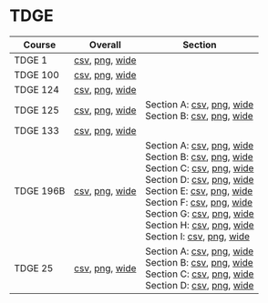 # TDGE

| Course | Overall | Section |
| ------ | ------- | ------- |
| TDGE 1 | [csv](https://github.com/UCSD-Historical-Enrollment-Data/2024Spring/blob/main/overall/TDGE%201.csv), [png](https://raw.githubusercontent.com/UCSD-Historical-Enrollment-Data/2024Spring/main/plot_overall/TDGE%201.png), [wide](https://raw.githubusercontent.com/UCSD-Historical-Enrollment-Data/2024Spring/main/plot_overall_wide/TDGE%201.png) |  |
| TDGE 100 | [csv](https://github.com/UCSD-Historical-Enrollment-Data/2024Spring/blob/main/overall/TDGE%20100.csv), [png](https://raw.githubusercontent.com/UCSD-Historical-Enrollment-Data/2024Spring/main/plot_overall/TDGE%20100.png), [wide](https://raw.githubusercontent.com/UCSD-Historical-Enrollment-Data/2024Spring/main/plot_overall_wide/TDGE%20100.png) |  |
| TDGE 124 | [csv](https://github.com/UCSD-Historical-Enrollment-Data/2024Spring/blob/main/overall/TDGE%20124.csv), [png](https://raw.githubusercontent.com/UCSD-Historical-Enrollment-Data/2024Spring/main/plot_overall/TDGE%20124.png), [wide](https://raw.githubusercontent.com/UCSD-Historical-Enrollment-Data/2024Spring/main/plot_overall_wide/TDGE%20124.png) |  |
| TDGE 125 | [csv](https://github.com/UCSD-Historical-Enrollment-Data/2024Spring/blob/main/overall/TDGE%20125.csv), [png](https://raw.githubusercontent.com/UCSD-Historical-Enrollment-Data/2024Spring/main/plot_overall/TDGE%20125.png), [wide](https://raw.githubusercontent.com/UCSD-Historical-Enrollment-Data/2024Spring/main/plot_overall_wide/TDGE%20125.png) | Section A: [csv](https://github.com/UCSD-Historical-Enrollment-Data/2024Spring/blob/main/section/TDGE%20125_A.csv), [png](https://raw.githubusercontent.com/UCSD-Historical-Enrollment-Data/2024Spring/main/plot_section/TDGE%20125_A.png), [wide](https://raw.githubusercontent.com/UCSD-Historical-Enrollment-Data/2024Spring/main/plot_section_wide/TDGE%20125_A.png)<br>Section B: [csv](https://github.com/UCSD-Historical-Enrollment-Data/2024Spring/blob/main/section/TDGE%20125_B.csv), [png](https://raw.githubusercontent.com/UCSD-Historical-Enrollment-Data/2024Spring/main/plot_section/TDGE%20125_B.png), [wide](https://raw.githubusercontent.com/UCSD-Historical-Enrollment-Data/2024Spring/main/plot_section_wide/TDGE%20125_B.png) |
| TDGE 133 | [csv](https://github.com/UCSD-Historical-Enrollment-Data/2024Spring/blob/main/overall/TDGE%20133.csv), [png](https://raw.githubusercontent.com/UCSD-Historical-Enrollment-Data/2024Spring/main/plot_overall/TDGE%20133.png), [wide](https://raw.githubusercontent.com/UCSD-Historical-Enrollment-Data/2024Spring/main/plot_overall_wide/TDGE%20133.png) |  |
| TDGE 196B | [csv](https://github.com/UCSD-Historical-Enrollment-Data/2024Spring/blob/main/overall/TDGE%20196B.csv), [png](https://raw.githubusercontent.com/UCSD-Historical-Enrollment-Data/2024Spring/main/plot_overall/TDGE%20196B.png), [wide](https://raw.githubusercontent.com/UCSD-Historical-Enrollment-Data/2024Spring/main/plot_overall_wide/TDGE%20196B.png) | Section A: [csv](https://github.com/UCSD-Historical-Enrollment-Data/2024Spring/blob/main/section/TDGE%20196B_A.csv), [png](https://raw.githubusercontent.com/UCSD-Historical-Enrollment-Data/2024Spring/main/plot_section/TDGE%20196B_A.png), [wide](https://raw.githubusercontent.com/UCSD-Historical-Enrollment-Data/2024Spring/main/plot_section_wide/TDGE%20196B_A.png)<br>Section B: [csv](https://github.com/UCSD-Historical-Enrollment-Data/2024Spring/blob/main/section/TDGE%20196B_B.csv), [png](https://raw.githubusercontent.com/UCSD-Historical-Enrollment-Data/2024Spring/main/plot_section/TDGE%20196B_B.png), [wide](https://raw.githubusercontent.com/UCSD-Historical-Enrollment-Data/2024Spring/main/plot_section_wide/TDGE%20196B_B.png)<br>Section C: [csv](https://github.com/UCSD-Historical-Enrollment-Data/2024Spring/blob/main/section/TDGE%20196B_C.csv), [png](https://raw.githubusercontent.com/UCSD-Historical-Enrollment-Data/2024Spring/main/plot_section/TDGE%20196B_C.png), [wide](https://raw.githubusercontent.com/UCSD-Historical-Enrollment-Data/2024Spring/main/plot_section_wide/TDGE%20196B_C.png)<br>Section D: [csv](https://github.com/UCSD-Historical-Enrollment-Data/2024Spring/blob/main/section/TDGE%20196B_D.csv), [png](https://raw.githubusercontent.com/UCSD-Historical-Enrollment-Data/2024Spring/main/plot_section/TDGE%20196B_D.png), [wide](https://raw.githubusercontent.com/UCSD-Historical-Enrollment-Data/2024Spring/main/plot_section_wide/TDGE%20196B_D.png)<br>Section E: [csv](https://github.com/UCSD-Historical-Enrollment-Data/2024Spring/blob/main/section/TDGE%20196B_E.csv), [png](https://raw.githubusercontent.com/UCSD-Historical-Enrollment-Data/2024Spring/main/plot_section/TDGE%20196B_E.png), [wide](https://raw.githubusercontent.com/UCSD-Historical-Enrollment-Data/2024Spring/main/plot_section_wide/TDGE%20196B_E.png)<br>Section F: [csv](https://github.com/UCSD-Historical-Enrollment-Data/2024Spring/blob/main/section/TDGE%20196B_F.csv), [png](https://raw.githubusercontent.com/UCSD-Historical-Enrollment-Data/2024Spring/main/plot_section/TDGE%20196B_F.png), [wide](https://raw.githubusercontent.com/UCSD-Historical-Enrollment-Data/2024Spring/main/plot_section_wide/TDGE%20196B_F.png)<br>Section G: [csv](https://github.com/UCSD-Historical-Enrollment-Data/2024Spring/blob/main/section/TDGE%20196B_G.csv), [png](https://raw.githubusercontent.com/UCSD-Historical-Enrollment-Data/2024Spring/main/plot_section/TDGE%20196B_G.png), [wide](https://raw.githubusercontent.com/UCSD-Historical-Enrollment-Data/2024Spring/main/plot_section_wide/TDGE%20196B_G.png)<br>Section H: [csv](https://github.com/UCSD-Historical-Enrollment-Data/2024Spring/blob/main/section/TDGE%20196B_H.csv), [png](https://raw.githubusercontent.com/UCSD-Historical-Enrollment-Data/2024Spring/main/plot_section/TDGE%20196B_H.png), [wide](https://raw.githubusercontent.com/UCSD-Historical-Enrollment-Data/2024Spring/main/plot_section_wide/TDGE%20196B_H.png)<br>Section I: [csv](https://github.com/UCSD-Historical-Enrollment-Data/2024Spring/blob/main/section/TDGE%20196B_I.csv), [png](https://raw.githubusercontent.com/UCSD-Historical-Enrollment-Data/2024Spring/main/plot_section/TDGE%20196B_I.png), [wide](https://raw.githubusercontent.com/UCSD-Historical-Enrollment-Data/2024Spring/main/plot_section_wide/TDGE%20196B_I.png) |
| TDGE 25 | [csv](https://github.com/UCSD-Historical-Enrollment-Data/2024Spring/blob/main/overall/TDGE%2025.csv), [png](https://raw.githubusercontent.com/UCSD-Historical-Enrollment-Data/2024Spring/main/plot_overall/TDGE%2025.png), [wide](https://raw.githubusercontent.com/UCSD-Historical-Enrollment-Data/2024Spring/main/plot_overall_wide/TDGE%2025.png) | Section A: [csv](https://github.com/UCSD-Historical-Enrollment-Data/2024Spring/blob/main/section/TDGE%2025_A.csv), [png](https://raw.githubusercontent.com/UCSD-Historical-Enrollment-Data/2024Spring/main/plot_section/TDGE%2025_A.png), [wide](https://raw.githubusercontent.com/UCSD-Historical-Enrollment-Data/2024Spring/main/plot_section_wide/TDGE%2025_A.png)<br>Section B: [csv](https://github.com/UCSD-Historical-Enrollment-Data/2024Spring/blob/main/section/TDGE%2025_B.csv), [png](https://raw.githubusercontent.com/UCSD-Historical-Enrollment-Data/2024Spring/main/plot_section/TDGE%2025_B.png), [wide](https://raw.githubusercontent.com/UCSD-Historical-Enrollment-Data/2024Spring/main/plot_section_wide/TDGE%2025_B.png)<br>Section C: [csv](https://github.com/UCSD-Historical-Enrollment-Data/2024Spring/blob/main/section/TDGE%2025_C.csv), [png](https://raw.githubusercontent.com/UCSD-Historical-Enrollment-Data/2024Spring/main/plot_section/TDGE%2025_C.png), [wide](https://raw.githubusercontent.com/UCSD-Historical-Enrollment-Data/2024Spring/main/plot_section_wide/TDGE%2025_C.png)<br>Section D: [csv](https://github.com/UCSD-Historical-Enrollment-Data/2024Spring/blob/main/section/TDGE%2025_D.csv), [png](https://raw.githubusercontent.com/UCSD-Historical-Enrollment-Data/2024Spring/main/plot_section/TDGE%2025_D.png), [wide](https://raw.githubusercontent.com/UCSD-Historical-Enrollment-Data/2024Spring/main/plot_section_wide/TDGE%2025_D.png) |

